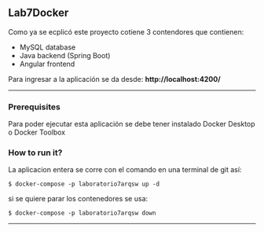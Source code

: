 
## Lab7Docker


Como ya se ecplicó este proyecto cotiene 3 contendores que contienen:

- MySQL database
- Java backend (Spring Boot)
- Angular frontend

Para ingresar a la aplicación se da desde: **http://localhost:4200/**



---

### Prerequisites
Para poder ejecutar esta aplicación se debe tener instalado Docker Desktop o Docker Toolbox


### How to run it?

La aplicacion entera se corre con el comando en una terminal  de git así:


```
$ docker-compose -p laboratorio7arqsw up -d
```
si se quiere parar los contenedores se usa:


```
$ docker-compose -p laboratorio7arqsw down
```


---


